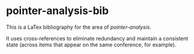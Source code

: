 pointer-analysis-bib
====================

This is a LaTex bibliography for the area of *pointer-analysis*.

It uses cross-references to eliminate redundancy and maintain a consistent 
state (across items that appear on the same conference, for example).
